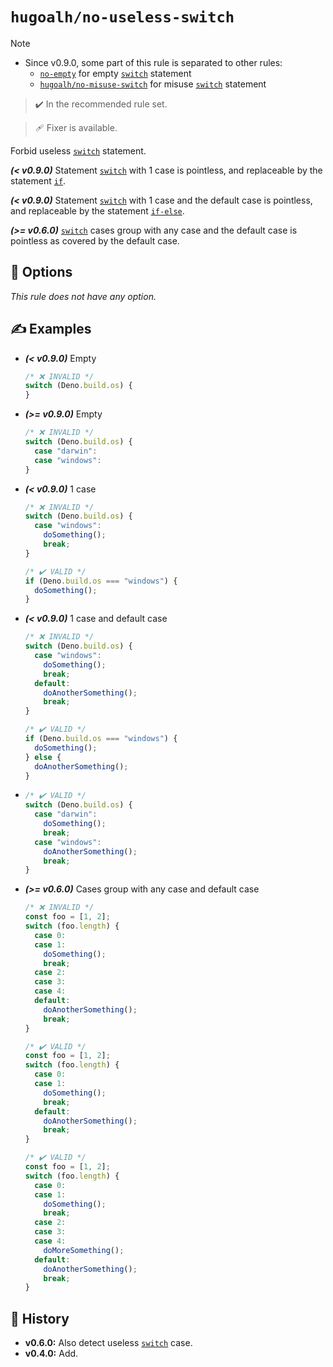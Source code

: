 # `hugoalh/no-useless-switch`

> [!NOTE]
> - Since v0.9.0, some part of this rule is separated to other rules:
>   - [`no-empty`][rule-no-empty] for empty [`switch`][ecmascript-switch] statement
>   - [`hugoalh/no-misuse-switch`][rule-hugoalh-no-misuse-switch] for misuse [`switch`][ecmascript-switch] statement

> ✔️ In the recommended rule set.

> 🩹 Fixer is available.

Forbid useless [`switch`][ecmascript-switch] statement.

***(< v0.9.0)*** Statement [`switch`][ecmascript-switch] with 1 case is pointless, and replaceable by the statement [`if`][ecmascript-if].

***(< v0.9.0)*** Statement [`switch`][ecmascript-switch] with 1 case and the default case is pointless, and replaceable by the statement [`if-else`][ecmascript-if].

***(\>= v0.6.0)*** [`switch`][ecmascript-switch] cases group with any case and the default case is pointless as covered by the default case.

## 🔧 Options

*This rule does not have any option.*

## ✍️ Examples

- ***(< v0.9.0)*** Empty
  ```ts
  /* ❌ INVALID */
  switch (Deno.build.os) {
  }
  ```
- ***(\>= v0.9.0)*** Empty
  ```ts
  /* ❌ INVALID */
  switch (Deno.build.os) {
    case "darwin":
    case "windows":
  }
  ```
- ***(< v0.9.0)*** 1 case
  ```ts
  /* ❌ INVALID */
  switch (Deno.build.os) {
    case "windows":
      doSomething();
      break;
  }

  /* ✔️ VALID */
  if (Deno.build.os === "windows") {
    doSomething();
  }
  ```
- ***(< v0.9.0)*** 1 case and default case
  ```ts
  /* ❌ INVALID */
  switch (Deno.build.os) {
    case "windows":
      doSomething();
      break;
    default:
      doAnotherSomething();
      break;
  }

  /* ✔️ VALID */
  if (Deno.build.os === "windows") {
    doSomething();
  } else {
    doAnotherSomething();
  }
  ```
- ```ts
  /* ✔️ VALID */
  switch (Deno.build.os) {
    case "darwin":
      doSomething();
      break;
    case "windows":
      doAnotherSomething();
      break;
  }
  ```
- ***(\>= v0.6.0)*** Cases group with any case and default case
  ```ts
  /* ❌ INVALID */
  const foo = [1, 2];
  switch (foo.length) {
    case 0:
    case 1:
      doSomething();
      break;
    case 2:
    case 3:
    case 4:
    default:
      doAnotherSomething();
      break;
  }

  /* ✔️ VALID */
  const foo = [1, 2];
  switch (foo.length) {
    case 0:
    case 1:
      doSomething();
      break;
    default:
      doAnotherSomething();
      break;
  }

  /* ✔️ VALID */
  const foo = [1, 2];
  switch (foo.length) {
    case 0:
    case 1:
      doSomething();
      break;
    case 2:
    case 3:
    case 4:
      doMoreSomething();
    default:
      doAnotherSomething();
      break;
  }
  ```

## 📜 History

- **v0.6.0:** Also detect useless [`switch`][ecmascript-switch] case.
- **v0.4.0:** Add.

[ecmascript-if]: https://developer.mozilla.org/en-US/docs/Web/JavaScript/Reference/Statements/if...else
[ecmascript-switch]: https://developer.mozilla.org/en-US/docs/Web/JavaScript/Reference/Statements/switch
[rule-no-empty]: https://docs.deno.com/lint/rules/no-empty/
[rule-hugoalh-no-misuse-switch]: https://github.com/hugoalh/deno-lint-rules/blob/main/docs/rules/no-misuse-switch.md
